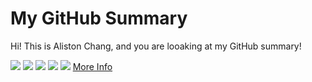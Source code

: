 # My GitHub Summary

Hi! This is Aliston Chang, and you are looaking at my GitHub summary!

<!-- :star: [Tutorial](https://github.com/vn7n24fzkq/github-profile-summary-cards/wiki/Toturial) ( Recommendation ) :star:

Action already setup In this template, you just need click `use this template` button to create your repo and wait for workflow to finish.

```To create your profile README you need to name the repo as your username```

| :bell: | Don't forget to modify the image (All of images are in `profile-summary-card-output` folder). |
| :-------: | :-------------------------------------------------------------------------------------------------------- |
 -->
![](http://github-profile-summary-cards.vercel.app/api/cards/profile-details?username=LiSeng0903&theme=vue)
![](http://github-profile-summary-cards.vercel.app/api/cards/repos-per-language?username=LiSeng0903&theme=vue)
![](http://github-profile-summary-cards.vercel.app/api/cards/most-commit-language?username=LiSeng0903&theme=vue)
![](http://github-profile-summary-cards.vercel.app/api/cards/stats?username=LiSeng0903&theme=vue)
![](http://github-profile-summary-cards.vercel.app/api/cards/productive-time?username=LiSeng0903&theme=vue&utcOffset=8)
[More Info](https://github.com/vn7n24fzkq/github-profile-summary-cards)
